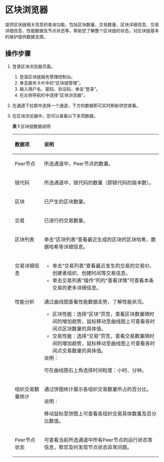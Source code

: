 # 区块浏览器<a name="bcs_usermanual_0008"></a>

提供区块链相关信息的查询功能，包括区块数量、交易数量、区块详细信息、交易详细信息、性能数据及节点状态等，帮助您了解整个区块链的状态，对区块链基本的维护提供数据支撑。

## 操作步骤<a name="section56261158339"></a>

1.  登录区块浏览器页面。
    1.  登录区块链服务管理控制台。
    2.  单击服务卡片中的“区块链管理”。
    3.  输入用户名、密码、验证码，单击“登录”。
    4.  在左侧导航栏中选择“区块浏览器”。

2.  在通道下拉框中选择一个通道，下方的数据即可实时刷新供您查看。
3.  在区块浏览器中，您可以查看以下多项数据。

    **表 1**  区块链数据说明

    <a name="table687064611717"></a>
    <table><thead align="left"><tr id="row138718467175"><th class="cellrowborder" valign="top" width="20%" id="mcps1.2.3.1.1"><p id="p1887110463177"><a name="p1887110463177"></a><a name="p1887110463177"></a>数据项</p>
    </th>
    <th class="cellrowborder" valign="top" width="80%" id="mcps1.2.3.1.2"><p id="p387184641718"><a name="p387184641718"></a><a name="p387184641718"></a>说明</p>
    </th>
    </tr>
    </thead>
    <tbody><tr id="row387144631714"><td class="cellrowborder" valign="top" width="20%" headers="mcps1.2.3.1.1 "><p id="p148711446131711"><a name="p148711446131711"></a><a name="p148711446131711"></a>Peer节点</p>
    </td>
    <td class="cellrowborder" valign="top" width="80%" headers="mcps1.2.3.1.2 "><p id="p2087120461176"><a name="p2087120461176"></a><a name="p2087120461176"></a>所选通道中，Peer节点的数量。</p>
    </td>
    </tr>
    <tr id="row1387154611179"><td class="cellrowborder" valign="top" width="20%" headers="mcps1.2.3.1.1 "><p id="p2871204617179"><a name="p2871204617179"></a><a name="p2871204617179"></a>链代码</p>
    </td>
    <td class="cellrowborder" valign="top" width="80%" headers="mcps1.2.3.1.2 "><p id="p38711046161719"><a name="p38711046161719"></a><a name="p38711046161719"></a>所选通道中，链代码的数量（即链代码的版本数）。</p>
    </td>
    </tr>
    <tr id="row1287184691713"><td class="cellrowborder" valign="top" width="20%" headers="mcps1.2.3.1.1 "><p id="p98723462173"><a name="p98723462173"></a><a name="p98723462173"></a>区块</p>
    </td>
    <td class="cellrowborder" valign="top" width="80%" headers="mcps1.2.3.1.2 "><p id="p087294651719"><a name="p087294651719"></a><a name="p087294651719"></a>已产生的区块数量。</p>
    </td>
    </tr>
    <tr id="row16872144601710"><td class="cellrowborder" valign="top" width="20%" headers="mcps1.2.3.1.1 "><p id="p8872174620179"><a name="p8872174620179"></a><a name="p8872174620179"></a>交易</p>
    </td>
    <td class="cellrowborder" valign="top" width="80%" headers="mcps1.2.3.1.2 "><p id="p58723465176"><a name="p58723465176"></a><a name="p58723465176"></a>已进行的交易数量。</p>
    </td>
    </tr>
    <tr id="row5872184613177"><td class="cellrowborder" valign="top" width="20%" headers="mcps1.2.3.1.1 "><p id="p15872104616176"><a name="p15872104616176"></a><a name="p15872104616176"></a>区块列表</p>
    </td>
    <td class="cellrowborder" valign="top" width="80%" headers="mcps1.2.3.1.2 "><p id="p447712406511"><a name="p447712406511"></a><a name="p447712406511"></a>单击“区块列表”查看最近生成的区块的区块哈希、数据哈希等详细信息。</p>
    </td>
    </tr>
    <tr id="row8872246171713"><td class="cellrowborder" valign="top" width="20%" headers="mcps1.2.3.1.1 "><p id="p10872164631714"><a name="p10872164631714"></a><a name="p10872164631714"></a>交易详细信息</p>
    </td>
    <td class="cellrowborder" valign="top" width="80%" headers="mcps1.2.3.1.2 "><a name="ul0284333202411"></a><a name="ul0284333202411"></a><ul id="ul0284333202411"><li>单击“交易列表”查看最近发生的交易的交易ID、创建者组织、创建时间等交易信息。</li><li>单击交易列表“操作”列的“查看详情”可查看本条交易的更多详细信息。</li></ul>
    </td>
    </tr>
    <tr id="row147181935175314"><td class="cellrowborder" valign="top" width="20%" headers="mcps1.2.3.1.1 "><p id="p10718133512531"><a name="p10718133512531"></a><a name="p10718133512531"></a>性能分析</p>
    </td>
    <td class="cellrowborder" valign="top" width="80%" headers="mcps1.2.3.1.2 "><p id="p16807104814544"><a name="p16807104814544"></a><a name="p16807104814544"></a>通过曲线图查看性能数据走势，了解性能状况。</p>
    <a name="ul197608018595"></a><a name="ul197608018595"></a><ul id="ul197608018595"><li>区块性能：选择“区块”页签，查看区块数量随时间的增加趋势，鼠标移动至曲线图上可查看各时间点区块数量的具体值。</li><li>交易性能：选择“交易”页签，查看交易数量随时间的增加趋势，鼠标移动至曲线图上可查看各时间点交易数量的具体值。</li></ul>
    <div class="note" id="note21911914593"><a name="note21911914593"></a><a name="note21911914593"></a><span class="notetitle"> 说明： </span><div class="notebody"><p id="p122116918599"><a name="p122116918599"></a><a name="p122116918599"></a>可在曲线图右上角选择时间粒度：小时、分钟。</p>
    </div></div>
    </td>
    </tr>
    <tr id="row9626153385319"><td class="cellrowborder" valign="top" width="20%" headers="mcps1.2.3.1.1 "><p id="p462663314537"><a name="p462663314537"></a><a name="p462663314537"></a>组织交易数量统计</p>
    </td>
    <td class="cellrowborder" valign="top" width="80%" headers="mcps1.2.3.1.2 "><p id="p10626163335314"><a name="p10626163335314"></a><a name="p10626163335314"></a>通过饼图统计展示各组织交易数量所占的百分比。</p>
    <div class="note" id="note12721313717"><a name="note12721313717"></a><a name="note12721313717"></a><span class="notetitle"> 说明： </span><div class="notebody"><p id="p872113135110"><a name="p872113135110"></a><a name="p872113135110"></a>移动鼠标至饼图上可查看各组织交易具体数量及百分比数值。</p>
    </div></div>
    </td>
    </tr>
    <tr id="row13272193115538"><td class="cellrowborder" valign="top" width="20%" headers="mcps1.2.3.1.1 "><p id="p1727217319533"><a name="p1727217319533"></a><a name="p1727217319533"></a>Peer节点状态</p>
    </td>
    <td class="cellrowborder" valign="top" width="80%" headers="mcps1.2.3.1.2 "><p id="p1827273112535"><a name="p1827273112535"></a><a name="p1827273112535"></a>可查看当前所选通道中所有Peer节点的运行状态等信息，帮您及时发现节点状态异常问题。</p>
    </td>
    </tr>
    </tbody>
    </table>


